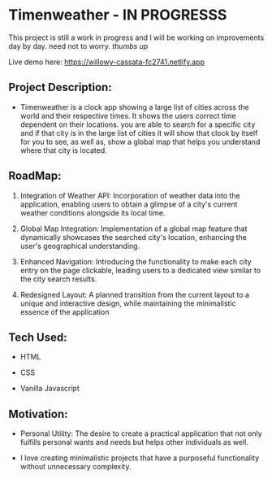 # Timenweather - IN PROGRESSS

This project is still a work in progress and I will be working on improvements day by day. need not to worry. *thumbs up*

 Live demo here: https://willowy-cassata-fc2741.netlify.app


## Project Description: 

- Timenweather is a clock app showing a large list of cities across the world and their respective times. It shows the users correct time dependent on their locations. you are able to search for a specific city and if that city is in the large list of cities it will show that clock by itself for you to see, as well as, show a global map that helps you understand where that city is located.

## RoadMap: 

1. Integration of Weather API: Incorporation of weather data into the application, enabling users to obtain a glimpse of a city's current weather conditions alongside its local time.

2. Global Map Integration: Implementation of a global map feature that dynamically showcases the searched city's location, enhancing the user's geographical understanding.

3. Enhanced Navigation: Introducing the functionality to make each city entry on the page clickable, leading users to a dedicated view similar to the city search results.

4. Redesigned Layout: A planned transition from the current layout to a unique and interactive design, while maintaining the minimalistic essence of the application 

## Tech Used: 

- HTML

- CSS

- Vanilla Javascript

## Motivation: 

- Personal Utility: The desire to create a practical application that not only fulfills personal wants and needs but helps other individuals as well.

- I love creating minimalistic projects that have a purposeful functionality without unnecessary complexity.
